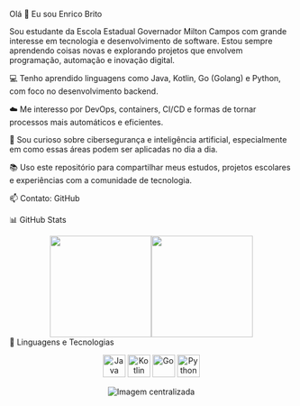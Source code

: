 Olá 👋 Eu sou Enrico Brito

Sou estudante da Escola Estadual Governador Milton Campos com grande interesse em tecnologia e desenvolvimento de software. Estou sempre aprendendo coisas novas e explorando projetos que envolvem programação, automação e inovação digital.

💻 Tenho aprendido linguagens como Java, Kotlin, Go (Golang) e Python, com foco no desenvolvimento backend.

☁️ Me interesso por DevOps, containers, CI/CD e formas de tornar processos mais automáticos e eficientes.

🔐 Sou curioso sobre cibersegurança e inteligência artificial, especialmente em como essas áreas podem ser aplicadas no dia a dia.

📚 Uso este repositório para compartilhar meus estudos, projetos escolares e experiências com a comunidade de tecnologia.

📫 Contato: GitHub

📊 GitHub Stats
<div style="display: flex; justify-content: center;"> <img height="180em" src="https://github-readme-stats.vercel.app/api?username=Enrico007&show_icons=true&theme=tokyonight&hide_title=false" /> <img height="180em" src="https://github-readme-stats.vercel.app/api/top-langs/?username=Enrico007&layout=compact&theme=tokyonight" /> </div>
🚀 Linguagens e Tecnologias
<p align="center"> <img src="https://cdn.jsdelivr.net/gh/devicons/devicon/icons/java/java-original.svg" height="40" alt="Java" /> <img src="https://cdn.jsdelivr.net/gh/devicons/devicon/icons/kotlin/kotlin-original.svg" height="40" alt="Kotlin" /> <img src="https://cdn.jsdelivr.net/gh/devicons/devicon/icons/go/go-original.svg" height="40" alt="Go" /> <img src="https://cdn.jsdelivr.net/gh/devicons/devicon/icons/python/python-original.svg" height="40" alt="Python" /> </p>
<p align="center"> <img src="https://github.com/Enrico007/Enrico007/blob/main/profile-image.png" alt="Imagem centralizada" /> </p>
